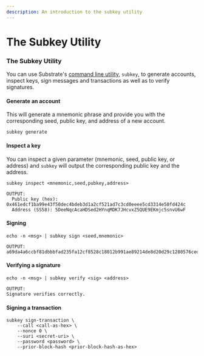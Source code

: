 ```yaml
---
description: An introduction to the subkey utility
---
```


# The Subkey Utility

### The Subkey Utility

You can use Substrate's [command line utility](https://github.com/paritytech/substrate/), `subkey`, to generate accounts, inspect keys, sign messages and transactions as well as to verify signatures.

#### Generate an account <a id="user-content-generate-a-random-account"></a>

This will generate a mnemonic phrase and provide you with the corresponding seed, public key, and address of a new account.

```text
subkey generate
```

#### Inspect a key <a id="user-content-inspecting-a-key"></a>

You can inspect a given parameter \(mnemonic, seed, public key, or address\) and `subkey` will output the corresponding public key and the address.

```text
subkey inspect <mnemonic,seed,pubkey,address>

OUTPUT:
  Public key (hex): 0x461edcf1ba99e43f50dec4bdeb3d1a2cf521ad7c3cd0eeee5cd3314e50fd424c
  Address (SS58): 5DeeNqcAcaHDSed2HYnqMDK7JHcvxZ5QUE9EKmjc5snvU6wF
```

#### Signing <a id="user-content-signing"></a>

```text
echo -n <msg> | subkey sign <seed,mnemonic>

OUTPUT:
a69da4a6ccbf81dbbbfad235fa12cf8528c18012b991ae89214de8d20d29c1280576ced6eb38b7406d1b7e03231df6dd4a5257546ddad13259356e1c3adfb509
```

#### Verifying a signature <a id="user-content-verifying-a-signature"></a>

```text
echo -n <msg> | subkey verify <sig> <address>

OUTPUT:
Signature verifies correctly.
```

#### Signing a transaction <a id="user-content-signing-a-transaction"></a>

```text
subkey sign-transaction \
	--call <call-as-hex> \
	--nonce 0 \
	--suri <secret-uri> \
	--password <password> \
	--prior-block-hash <prior-block-hash-as-hex>
```

